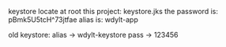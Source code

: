 keystore locate at root this project: keystore.jks
the password is: pBmk5U5tcH^73jtfae
alias is: wdylt-app

old keystore:
alias -> wdylt-keystore
pass -> 123456
